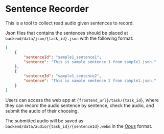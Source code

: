 # Sentence Recorder

This is a tool to collect read audio given sentences to record.

Json files that contains the sentences should be placed at `backend/data/json/{task_id}.json` with the following format:

```json
[
    {
        "sentenceId": "sample1_sentence1",
        "sentence": "This is sample sentence 1 from sample1.json."
    },
    {
        "sentenceId": "sample1_sentence2",
        "sentence": "This is sample sentence 2 from sample1.json."
    }
]
```

Users can access the web app at `{frontend_url}/task/{task_id}`, where they can record the audio sentence by sentence, check the audio, and submit the audio of their choosing.

The submitted audio will be saved as `backend/data/audio/{task_id}/{sentenceId}.webm` in the [Opus](https://opus-codec.org/) format.
